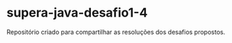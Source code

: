 # supera-java-desafio1-4
Repositório criado para compartilhar as resoluções dos desafios propostos. 
